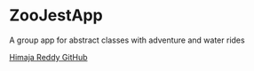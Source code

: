 # ZooJestApp
A group app for abstract classes with adventure and water rides

[Himaja Reddy GitHub](https://github.com/HimajaReddyMaddi/ZooJestApp)
